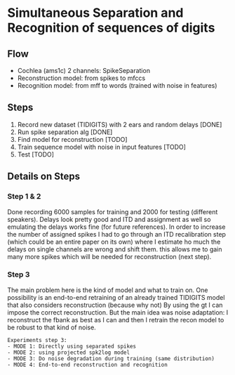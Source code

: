 # Simultaneous Separation and Recognition of sequences of digits

## Flow
- Cochlea (ams1c) 2 channels: SpikeSeparation
- Reconstruction model: from spikes to mfccs
- Recognition model: from mff to words (trained with noise in features)

## Steps
1. Record new dataset (TIDIGITS) with 2 ears and random delays [DONE]
2. Run spike separation alg [DONE]
3. Find model for reconstruction [TODO]
4. Train sequence model with noise in input features [TODO]
5. Test [TODO]
 
## Details on Steps
### Step 1 & 2
Done recording 6000 samples for training and 2000 for testing (different speakers).
Delays look pretty good and ITD and assignment as well so emulating the delays works fine 
(for future references). In order to increase the number of assigned spikes I had to go through
an ITD recalibration step (which could be an entire paper on its own) where I estimate ho much 
the delays on single channels are wrong and shift them. this allows me to gain many more 
spikes which will be needed for reconstruction (next step).

### Step 3
The main problem here is the kind of model and what to train on. One possibility is an end-to-end 
retraining of an already trained TIDIGITS model that also considers reconstruction (because why not)
By using the gt I can impose the correct reconstruction. 
But the main idea was noise adaptation: I reconstruct the fbank as best as I can and then I retrain
the recon model to be robust to that kind of noise.

    Experiments step 3:
    - MODE 1: Directly using separated spikes 
    - MODE 2: using projected spk2log model
    - MODE 3: Do noise degradation during training (same distribution)
    - MODE 4: End-to-end reconstruction and recognition